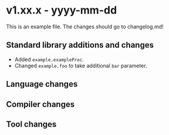 # v1.xx.x - yyyy-mm-dd

This is an example file.
The changes should go to changelog.md!


## Standard library additions and changes

- Added `example.exampleProc`.
- Changed `example.foo` to take additional `bar` parameter.


## Language changes


## Compiler changes


## Tool changes

